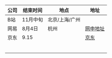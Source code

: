 | 公司 | 结束时间 | 地点           | 地址                               |
| ---- | -------- | -------------- | ---------------------------------- |
| B站  | 11月中旬 | 北京/上海/广州 |                                    |
| 网易 | 8月4日   | 杭州           | [网申地址](http://campus.163.com/) |
| 京东 | 9.15     |                | [京东](http://campus.jd.com/home)  |
|      |          |                |                                    |
|      |          |                |                                    |
|      |          |                |                                    |
|      |          |                |                                    |
|      |          |                |                                    |
|      |          |                |                                    |

